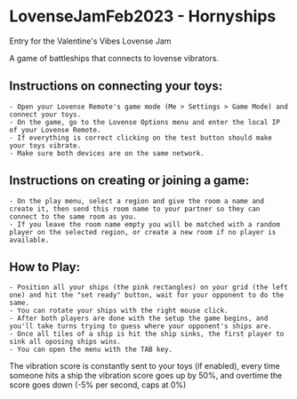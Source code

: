 # LovenseJamFeb2023 - Hornyships
Entry for the Valentine's Vibes Lovense Jam 

A game of battleships that connects to lovense vibrators.

## Instructions on connecting your toys:
	- Open your Lovense Remote's game mode (Me > Settings > Game Mode) and connect your toys.
	- On the game, go to the Lovense Options menu and enter the local IP of your Lovense Remote.
	- If everything is correct clicking on the test button should make your toys vibrate.
	- Make sure both devices are on the same network.

## Instructions on creating or joining a game:
	- On the play menu, select a region and give the room a name and create it, then send this room name to your partner so they can connect to the same room as you.
	- If you leave the room name empty you will be matched with a random player on the selected region, or create a new room if no player is available.

## How to Play:
	- Position all your ships (the pink rectangles) on your grid (the left one) and hit the "set ready" button, wait for your opponent to do the same.
	- You can rotate your ships with the right mouse click.
	- After both players are done with the setup the game begins, and you'll take turns trying to guess where your opponent's ships are.
	- Once all tiles of a ship is hit the ship sinks, the first player to sink all oposing ships wins.
	- You can open the menu with the TAB key.

The vibration score is constantly sent to your toys (if enabled), every time someone hits a ship the vibration score goes up by 50%, and overtime the score goes down (-5% per second, caps at 0%)
